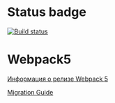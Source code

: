 # Status badge

[![Build status](https://ci.appveyor.com/api/projects/status/blria07xq4oe9an9?svg=true)](https://ci.appveyor.com/project/AlexeyKur/homework-1)

# Webpack5

[Информация о релизе Webpack 5](https://webpack.js.org/blog/2020-10-10-webpack-5-release/)

[Migration Guide](https://webpack.js.org/migrate/5/)
